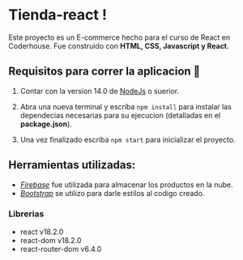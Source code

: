 [](./public/favicon.ico)
# Tienda-react !

Este proyecto es un E-commerce hecho para el curso de React en Coderhouse.
Fue construido con **HTML, CSS, Javascript y React.**

## Requisitos para correr la aplicacion 🚀
1. Contar con la version 14.0 de [NodeJs](https://nodejs.org/es/download/) o suerior.

2. Abra una nueva terminal y escriba `npm install` para instalar las dependecias necesarias para su ejecucion (detalladas en el **package.json**).

3. Una vez finalizado escriba `npm start` para inicializar el proyecto.

## Herramientas utilizadas:
- [*Firebase*](https://firebase.google.com/) fue utilizada para almacenar los productos en la nube.
- [*Bootstrap*](https://getbootstrap.com/docs/5.2/getting-started/introduction/) se utilizo para darle estilos al codigo creado.
### Librerias
 - react v18.2.0
 - react-dom v18.2.0
 - react-router-dom v6.4.0
